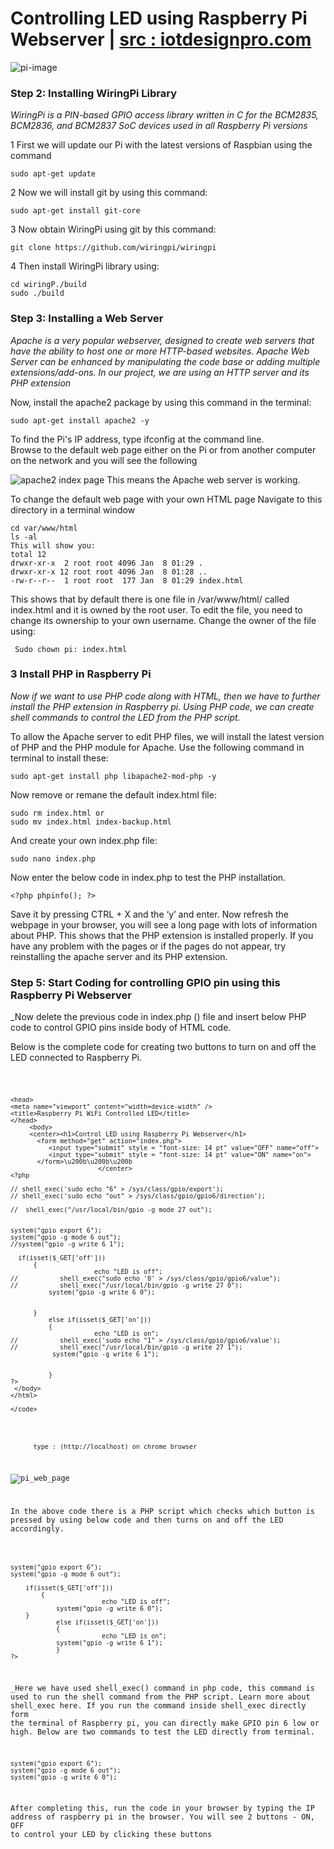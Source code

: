# Controlling LED using Raspberry Pi Webserver | <a href="https://iotdesignpro.com/projects/control-led-with-raspberry-pi-webserver-using-apache">src : iotdesignpro.com</a>

![pi-image](https://iotdesignpro.com/sites/default/files/main-image/Controlling-an-LED-with-Raspberry-Pi-Webserver-using-Apache.jpg)

### Step 2: Installing WiringPi Library
_WiringPi is a PIN-based GPIO access library written in C for the BCM2835, BCM2836, and BCM2837 SoC devices used in all Raspberry Pi versions_

1 First we will update our Pi with the latest versions of Raspbian using the command

    sudo apt-get update
    
2 Now we will install git by using this command:    
    
    sudo apt-get install git-core
    
3 Now obtain WiringPi using git by this command:

    git clone https://github.com/wiringpi/wiringpi
    
4 Then install WiringPi library using:

    cd wiringP./build
    sudo ./build
    
### Step 3: Installing a Web Server
_Apache is a very popular webserver, designed to create web servers that have the ability to host one or more HTTP-based websites. Apache Web Server can be enhanced by manipulating the code base or adding multiple extensions/add-ons. In our project, we are using an HTTP server and its PHP extension_

Now, install the apache2 package by using this command in the terminal:

    sudo apt-get install apache2 -y
    
To find the Pi's IP address, type ifconfig at the command line.    
Browse to the default web page either on the Pi or from another computer on the network and you will see the following

![apache2 index page ](https://iotdesignpro.com/sites/default/files/inline-images/Webserver-using-Apache-for-Controlling-an-LED-with-Raspberry-Pi.png)
This means the Apache web server is working.

To change the default web page with your own HTML page
Navigate to this directory in a terminal window

    cd var/www/html
    ls -al
    This will show you:
    total 12
    drwxr-xr-x  2 root root 4096 Jan  8 01:29 .
    drwxr-xr-x 12 root root 4096 Jan  8 01:28 ..
    -rw-r--r--  1 root root  177 Jan  8 01:29 index.html
    
This shows that by default there is one file in /var/www/html/ called index.html and it is owned by the root user. To edit the file, you need to change its ownership to your own username. Change the owner of the file using:   
    
     Sudo chown pi: index.html   

### 3 Install PHP in Raspberry Pi  
_Now if we want to use PHP code along with HTML, then we have to further install the PHP extension in Raspberry pi. Using PHP code, we can create shell commands to control the LED from the PHP script._

To allow the Apache server to edit PHP files, we will install the latest version of PHP and the PHP module for Apache. 
Use the following command in terminal to install these:

    sudo apt-get install php libapache2-mod-php -y

Now remove or remane the default index.html file:

    sudo rm index.html or
    sudo mv index.html index-backup.html
 
And create your own index.php file:

    sudo nano index.php
 
Now enter the below code in index.php to test the PHP installation.

    <?php phpinfo(); ?>
 

Save it by pressing CTRL + X and the ‘y’ and enter. Now refresh the webpage in your browser, you will see a long page with lots of information about PHP. This shows that the PHP extension is installed properly. 
If you have any problem with the pages or if the pages do not appear, try reinstalling the apache server and its PHP extension.

### Step 5: Start Coding for controlling GPIO pin using this Raspberry Pi Webserver 
_Now delete the previous code in index.php (<?php phpinfo(); ?>) file and insert below PHP code to control GPIO pins inside body of HTML code.

Below is the complete code for creating two buttons to turn on and off the LED connected to Raspberry Pi.

<code>
    
  ````<html>
<head>
<meta name="viewport" content="width=device-width" />
<title>Raspberry Pi WiFi Controlled LED</title>
</head>
       <body>
       <center><h1>Control LED using Raspberry Pi Webserver</h1>      
         <form method="get" action="index.php">                
            <input type="submit" style = "font-size: 14 pt" value="OFF" name="off">
            <input type="submit" style = "font-size: 14 pt" value="ON" name="on">
         </form>\u200b\u200b\u200b
                         </center>
<?php

// shell_exec('sudo echo "6" > /sys/class/gpio/export');
// shell_exec('sudo echo "out" > /sys/class/gpio/gpio6/direction');

//  shell_exec("/usr/local/bin/gpio -g mode 27 out"); 


system("gpio export 6");
system("gpio -g mode 6 out");
//system("gpio -g write 6 1");

    if(isset($_GET['off']))
        {
                        echo "LED is off";
//			 shell_exec("sudo echo '0' > /sys/class/gpio/gpio6/value");
//           shell_exec("/usr/local/bin/gpio -g write 27 0");
			system("gpio -g write 6 0");


        }
            else if(isset($_GET['on']))
            {
                        echo "LED is on";
//			 shell_exec('sudo echo "1" > /sys/class/gpio/gpio6/value');
//           shell_exec("/usr/local/bin/gpio -g write 27 1");
			 system("gpio -g write 6 1");


            }
?>
   </body>
</html>

</code>
    
````
		  type : (http://localhost) on chrome browser
![pi_web_page](https://iotdesignpro.com/sites/default/files/inline-images/Raspberry-Pi-Webserver.png)    

In the above code there is a PHP script which checks which button is pressed by using below code and then turns on and off the LED accordingly.


````<?php

system("gpio export 6");
system("gpio -g mode 6 out");

    if(isset($_GET['off']))
        {
                        echo "LED is off";
			system("gpio -g write 6 0");
	}
            else if(isset($_GET['on']))
            {
                        echo "LED is on";
			system("gpio -g write 6 1");
            }
?>

````

_Here we have used shell_exec() command in php code, this command is used to run the shell command from the PHP script. Learn more about shell_exec here. If you run the command inside shell_exec directly form the terminal of Raspberry pi, you can directly make GPIO pin 6 low or high. Below are two commands to test the LED directly from terminal.

	system("gpio export 6");
	system("gpio -g mode 6 out");
	system("gpio -g write 6 0");
	
After completing this, run the code in your browser by typing the IP address of raspberry pi in the browser. You will see 2 buttons - ON, OFF to control your LED by clicking these buttons	
